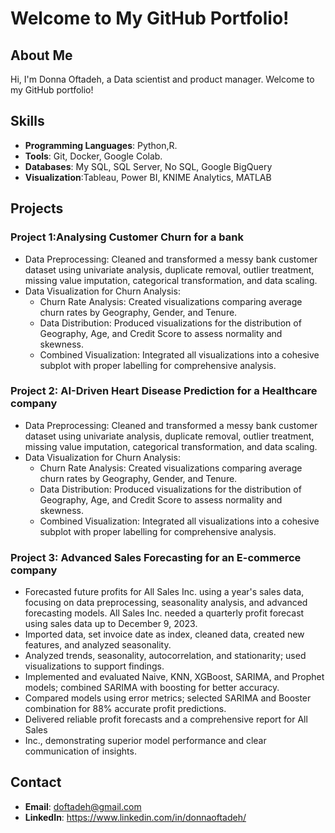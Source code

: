 # Welcome to My GitHub Portfolio!

## About Me
Hi, I'm Donna Oftadeh, a Data scientist and product manager. Welcome to my GitHub portfolio!

## Skills
- **Programming Languages**: Python,R.
- **Tools**: Git, Docker, Google Colab.
- **Databases**: My SQL, SQL Server, No SQL, Google BigQuery
- **Visualization**:Tableau, Power BI, KNIME Analytics, MATLAB

## Projects

### Project 1:Analysing Customer Churn for a bank
- Data Preprocessing: Cleaned and transformed a messy bank customer dataset using univariate analysis, duplicate removal, outlier treatment, missing value imputation, categorical transformation, and data scaling.
- Data Visualization for Churn Analysis:
  - Churn Rate Analysis: Created visualizations comparing average churn rates by Geography, Gender, and Tenure.
  - Data Distribution: Produced visualizations for the distribution of Geography, Age, and Credit Score to assess normality and skewness.
  - Combined Visualization: Integrated all visualizations into a cohesive subplot with proper labelling for comprehensive analysis.

### Project 2: AI-Driven Heart Disease Prediction for a Healthcare company
- Data Preprocessing: Cleaned and transformed a messy bank customer dataset using univariate analysis, duplicate removal, outlier treatment, missing value imputation, categorical transformation, and data scaling.
- Data Visualization for Churn Analysis:
  - Churn Rate Analysis: Created visualizations comparing average churn rates by Geography, Gender, and Tenure.
  - Data Distribution: Produced visualizations for the distribution of Geography, Age, and Credit Score to assess normality and skewness.
  - Combined Visualization: Integrated all visualizations into a cohesive subplot with proper labelling for comprehensive analysis.

### Project 3: Advanced Sales Forecasting for an E-commerce company
- Forecasted future profits for All Sales Inc. using a year's sales data, focusing on data preprocessing, seasonality analysis, and advanced forecasting models.
  All Sales Inc. needed a quarterly profit forecast using sales data up to December 9, 2023.  
- Imported data, set invoice date as index, cleaned data, created new features, and analyzed seasonality.
- Analyzed trends, seasonality, autocorrelation, and stationarity; used visualizations to support findings.
- Implemented and evaluated Naive, KNN, XGBoost, SARIMA, and Prophet models; combined SARIMA with boosting for better accuracy.
- Compared models using error metrics; selected SARIMA and Booster combination for 88% accurate profit predictions.
- Delivered reliable profit forecasts and a comprehensive report for All Sales
- Inc., demonstrating superior model performance and clear communication of insights.


## Contact
- **Email**: doftadeh@gmail.com
- **LinkedIn**: https://www.linkedin.com/in/donnaoftadeh/

